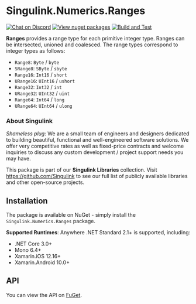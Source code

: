 # Singulink.Numerics.Ranges

[![Chat on Discord](https://img.shields.io/discord/906246067773923490)](https://discord.gg/EkQhJFsBu6)
[![View nuget packages](https://img.shields.io/nuget/v/Singulink.Numerics.Ranges.svg)](https://www.nuget.org/packages/Singulink.Numerics.Ranges/)
[![Build and Test](https://github.com/Singulink/Singulink.Numerics.Ranges/workflows/build%20and%20test/badge.svg)](https://github.com/Singulink/Singulink.Numerics.Ranges/actions?query=workflow%3A%22build+and+test%22)

**Ranges** provides a range type for each primitive integer type. Ranges can be intersected, unioned and coalesced. The range types correspond to integer types as follows:
- `Range8`: `Byte` / `byte`
- `SRange8`: `SByte` / `sbyte`
- `Range16`: `Int16` / `short`
- `URange16`: `UInt16` / `ushort`
- `Range32`: `Int32` / `int`
- `URange32`: `UInt32` / `uint`
- `Range64`: `Int64` / `long`
- `URange64`: `UInt64` / `ulong`

### About Singulink

*Shameless plug*: We are a small team of engineers and designers dedicated to building beautiful, functional and well-engineered software solutions. We offer very competitive rates as well as fixed-price contracts and welcome inquiries to discuss any custom development / project support needs you may have.

This package is part of our **Singulink Libraries** collection. Visit https://github.com/Singulink to see our full list of publicly available libraries and other open-source projects.

## Installation

The package is available on NuGet - simply install the `Singulink.Numerics.Ranges` package.

**Supported Runtimes**: Anywhere .NET Standard 2.1+ is supported, including:
- .NET Core 3.0+
- Mono 6.4+
- Xamarin.iOS 12.16+
- Xamarin.Android 10.0+

## API

You can view the API on [FuGet](https://www.fuget.org/packages/Singulink.Numerics.Ranges).
